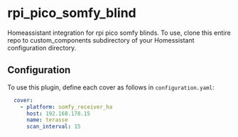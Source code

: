 # rpi_pico_somfy_blind
Homeassistant integration for rpi pico somfy blinds. To use, clone this entire repo to custom_components subdirectory of your Homessistant configuration directory.

## Configuration
To use this plugin, define each cover as follows in `configuration.yaml`:
```yaml
  cover:
    - platform: somfy_receiver_ha
      host: 192.168.178.15
      name: terasse
      scan_interval: 15
```
